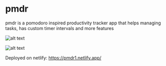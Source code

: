 # pmdr

pmdr is a pomodoro inspired productivity tracker app that helps managing tasks, has custom timer intervals and more features

![alt text](https://github.com/web3wolf/pmdr/blob/master/public/picture-1.png)

![alt text](https://github.com/web3wolf/pmdr/blob/master/public/picture-2.png)

Deployed on netlify: https://pmdr1.netlify.app/
